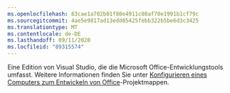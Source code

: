 ```yaml
---
ms.openlocfilehash: 83cae1a702b01f80e4911c08af70e1991b1cf79c
ms.sourcegitcommit: 4ae5e9817ad13edd05425febb322b5be6d3c3425
ms.translationtype: MT
ms.contentlocale: de-DE
ms.lasthandoff: 09/11/2020
ms.locfileid: "89315574"
---
```

  Eine Edition von Visual Studio, die die Microsoft Office-Entwicklungstools umfasst. Weitere Informationen finden Sie unter [Konfigurieren eines Computers zum Entwickeln von Office](../../vsto/configuring-a-computer-to-develop-office-solutions.md)-Projektmappen.
